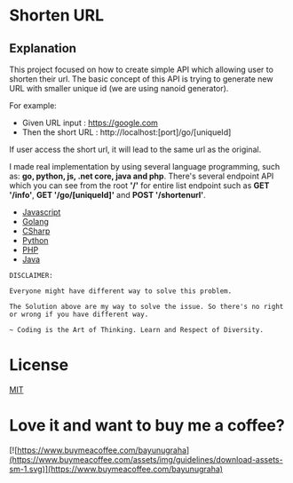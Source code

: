 # Shorten URL

## Explanation

This project focused on how to create simple API which allowing user to shorten their url. The basic concept of this API is trying to generate new URL with smaller unique id (we are using nanoid generator).

For example:

- Given URL input : https://google.com
- Then the short URL : http://localhost:[port]/go/[uniqueId]

If user access the short url, it will lead to the same url as the original.

I made real implementation by using several language programming, such as: **go, python, js, .net core, java and php**. There's several endpoint API which you can see from the root **'/'** for entire list endpoint such as **GET '/info'**, **GET '/go/[uniqueId]'** and **POST '/shortenurl'**.

- [Javascript](./js)
- [Golang](./go)
- [CSharp](./csharp)
- [Python](./python)
- [PHP](./php)
- [Java](./java)

```
DISCLAIMER:

Everyone might have different way to solve this problem.

The Solution above are my way to solve the issue. So there's no right or wrong if you have different way.

~ Coding is the Art of Thinking. Learn and Respect of Diversity.
```

# License

[MIT](./LICENSE)

# Love it and want to buy me a coffee?

[![https://www.buymeacoffee.com/bayunugraha](https://www.buymeacoffee.com/assets/img/guidelines/download-assets-sm-1.svg)](https://www.buymeacoffee.com/bayunugraha)
